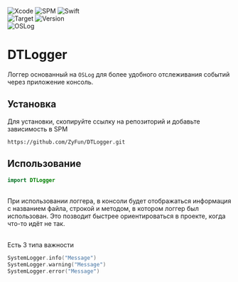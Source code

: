 ![Xcode](https://img.shields.io/badge/Xcode-007ACC?style=for-the-badge&logo=Xcode&logoColor=white)
![SPM](https://img.shields.io/badge/SPM-000000?style=for-the-badge&logo=Xcode&logoColor=white)
![Swift](https://img.shields.io/badge/swift-F54A2A?style=for-the-badge&logo=swift&logoColor=white)
<br/>
![Target](https://img.shields.io/badge/iOS-12+-blue)
![Version](https://img.shields.io/badge/version-1.0.0-blue)
<br/>
![OSLog](https://img.shields.io/badge/-OSLog-blue)

# DTLogger

Логгер основанный на `OSLog` для более удобного отслеживания событий через приложение консоль.

## Установка
Для установки, скопируйте ссылку на репозиторий и добавьте зависимость в SPM
```
https://github.com/ZyFun/DTLogger.git
```

## Использование
```Swift
import DTLogger
```
</br>
При использовании логгера, в консоли будет отображаться информация с названием файла, строкой и методом, в котором логгер был использован. Это позводит быстрее ориентироваться в проекте, когда что-то идёт не так.
</br>
</br>

Есть 3 типа важности
```Swift
SystemLogger.info("Message")
SystemLogger.warning("Message")
SystemLogger.error("Message")
```
